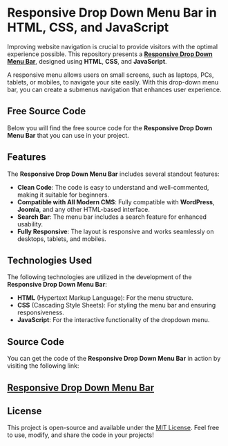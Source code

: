 # Responsive Drop Down Menu Bar in HTML, CSS, and JavaScript

Improving website navigation is crucial to provide visitors with the optimal experience possible. This repository presents a **<a href="https://jvcodes.com/responsive-drop-down-menu-bar-with-sub-menu/" >Responsive Drop Down Menu Bar</a>**, designed using **HTML**, **CSS**, and **JavaScript**.

A responsive menu allows users on small screens, such as laptops, PCs, tablets, or mobiles, to navigate your site easily. With this drop-down menu bar, you can create a submenus navigation that enhances user experience.

## Free Source Code

Below you will find the free source code for the **Responsive Drop Down Menu Bar** that you can use in your project.

## Features

The **Responsive Drop Down Menu Bar** includes several standout features:

- **Clean Code**: The code is easy to understand and well-commented, making it suitable for beginners.
- **Compatible with All Modern CMS**: Fully compatible with **WordPress**, **Joomla**, and any other HTML-based interface.
- **Search Bar**: The menu bar includes a search feature for enhanced usability.
- **Fully Responsive**: The layout is responsive and works seamlessly on desktops, tablets, and mobiles.

## Technologies Used

The following technologies are utilized in the development of the **Responsive Drop Down Menu Bar**:

- **HTML** (Hypertext Markup Language): For the menu structure.
- **CSS** (Cascading Style Sheets): For styling the menu bar and ensuring responsiveness.
- **JavaScript**: For the interactive functionality of the dropdown menu.

## Source Code

You can get the code of the **Responsive Drop Down Menu Bar** in action by visiting the following link:

## <a href="https://jvcodes.com/responsive-drop-down-menu-bar-with-sub-menu/" >Responsive Drop Down Menu Bar</a>

## License

This project is open-source and available under the [MIT License](LICENSE). Feel free to use, modify, and share the code in your projects!
